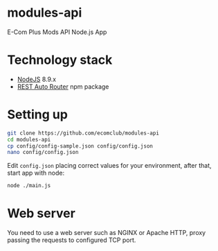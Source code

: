 # modules-api
E-Com Plus Mods API Node.js App

# Technology stack
+ [NodeJS](https://nodejs.org/en/) 8.9.x
+ [REST Auto Router](https://github.com/leomp12/nodejs-rest-auto-router) npm package

# Setting up
```bash
git clone https://github.com/ecomclub/modules-api
cd modules-api
cp config/config-sample.json config/config.json
nano config/config.json
```

Edit `config.json` placing correct values for your environment,
after that, start app with node:

```bash
node ./main.js
```

# Web server
You need to use a web server such as NGINX or Apache HTTP,
proxy passing the requests to configured TCP port.
